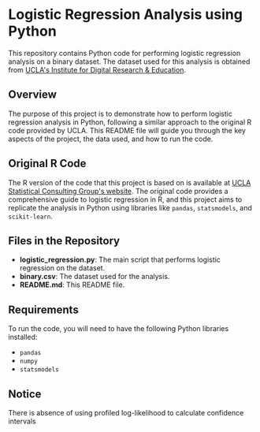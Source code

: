 # Logistic Regression Analysis using Python

This repository contains Python code for performing logistic regression analysis on a binary dataset. The dataset used for this analysis is obtained from [UCLA's Institute for Digital Research & Education](https://stats.idre.ucla.edu/stat/data/binary.csv).

## Overview

The purpose of this project is to demonstrate how to perform logistic regression analysis in Python, following a similar approach to the original R code provided by UCLA. This README file will guide you through the key aspects of the project, the data used, and how to run the code.

## Original R Code

The R version of the code that this project is based on is available at [UCLA Statistical Consulting Group's website](https://stats.oarc.ucla.edu/r/dae/logit-regression/). The original code provides a comprehensive guide to logistic regression in R, and this project aims to replicate the analysis in Python using libraries like `pandas`, `statsmodels`, and `scikit-learn`.

## Files in the Repository

- **logistic_regression.py**: The main script that performs logistic regression on the dataset.
- **binary.csv**: The dataset used for the analysis.
- **README.md**: This README file.

## Requirements

To run the code, you will need to have the following Python libraries installed:

- `pandas`
- `numpy`
- `statsmodels`

## Notice

There is absence of using profiled log-likelihood to calculate confidence intervals
